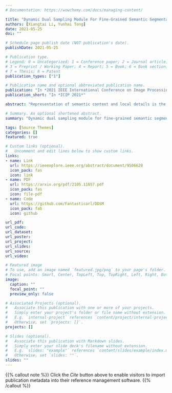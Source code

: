 ```yaml
---
# Documentation: https://wowchemy.com/docs/managing-content/

title: "Dynamic Dual Sampling Module For Fine-Grained Semantic Segmentation"
authors: [Xiangtai Li, Yunhai Tong]
date: 2021-05-25
doi: ""

# Schedule page publish date (NOT publication's date).
publishDate: 2021-05-25

# Publication type.
# Legend: 0 = Uncategorized; 1 = Conference paper; 2 = Journal article;
# 3 = Preprint / Working Paper; 4 = Report; 5 = Book; 6 = Book section;
# 7 = Thesis; 8 = Patent
publication_types: ["1"]

# Publication name and optional abbreviated publication name.
publication: "In *2021 IEEE International Conference on Image Processing (ICIP)*"
publication_short: "In *ICIP 2021*"

abstract: "Representation of semantic context and local details is the essential issue for building modern semantic segmentation models. However, the interrelationship between semantic context and local details is not well explored in previous works. In this paper, we propose a Dynamic Dual Sampling Module (DDSM) to conduct dynamic affinity modeling and propagate semantic context to local details, which yields a more discriminative representation. Specifically, a dynamic sampling strategy is used to sparsely sample representative pixels and channels in the higher layer, forming adaptive compact support for each pixel and channel in the lower layer. The sampled features with high semantics are aggregated according to the affinities and then propagated to detailed lower-layer features, leading to a fine-grained segmentation result with wellpreserved boundaries. Experiment results on both Cityscapes and Camvid datasets validate the effectiveness and efficiency of the proposed approach. Code and models will be available at https://github.com/Fantasticarl/DDSM."

# Summary. An optional shortened abstract.
summary: "Dynamic dual sampling module for fine-grained semantic segmentation"

tags: [Source Themes]
categories: []
featured: true

# Custom links (optional).
#   Uncomment and edit lines below to show custom links.
links:
- name: Link
  url: https://ieeexplore.ieee.org/abstract/document/9506628
  icon_pack: fas
  icon: link
- name: PDF
  url: https://arxiv.org/pdf/2105.11657.pdf
  icon_pack: fas
  icon: file-pdf
- name: Code
  url: https://github.com/Fantasticarl/DDSM
  icon_pack: fab
  icon: github

url_pdf: 
url_code: 
url_dataset:
url_poster:
url_project:
url_slides:
url_source: 
url_video:

# Featured image
# To use, add an image named `featured.jpg/png` to your page's folder. 
# Focal points: Smart, Center, TopLeft, Top, TopRight, Left, Right, BottomLeft, Bottom, BottomRight.
image:
  caption: ""
  focal_point: ""
  preview_only: false

# Associated Projects (optional).
#   Associate this publication with one or more of your projects.
#   Simply enter your project's folder or file name without extension.
#   E.g. `internal-project` references `content/project/internal-project/index.md`.
#   Otherwise, set `projects: []`.
projects: []

# Slides (optional).
#   Associate this publication with Markdown slides.
#   Simply enter your slide deck's filename without extension.
#   E.g. `slides: "example"` references `content/slides/example/index.md`.
#   Otherwise, set `slides: ""`.
slides: ""
---
```


{{% callout note %}}
Click the *Cite* button above to enable visitors to import publication metadata into their reference management software.
{{% /callout %}}